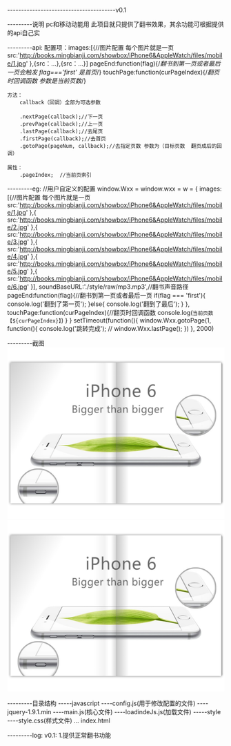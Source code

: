 ---------------------------------------v0.1

---------说明
    pc和移动动能用
    此项目就只提供了翻书效果，其余功能可根据提供的api自己实


---------api:
    配置项：images:[{//图片配置 每个图片就是一页
                src:'http://books.mingbianji.com/showbox/iPhone6&AppleWatch/files/mobile/1.jpg'
            },{src：...},{src：...}]
            pageEnd:function(flag){/*翻书到第一页或者最后一页会触发  flag==='first' 是首页*/}
            touchPage:function(curPageIndex){/*翻页时回调函数  参数是当前页数*/}

    方法：
        callback（回调）全部为可选参数
        
        .nextPage(callback);//下一页
        .prevPage(callback);//上一页
        .lastPage(callback);//去尾页
        .firstPage(callback);//去首页
        .gotoPage(pageNum, callback);//去指定页数 参数为（目标页数  翻页成后的回调）

    属性：
        .pageIndex;  //当前页索引


---------eg:
//用户自定义的配置
window.Wxx = window.wxx = w = {
	images:[{//图片配置 每个图片就是一页
		src:'http://books.mingbianji.com/showbox/iPhone6&AppleWatch/files/mobile/1.jpg'
	},{
		src:'http://books.mingbianji.com/showbox/iPhone6&AppleWatch/files/mobile/2.jpg'
	},{
		src:'http://books.mingbianji.com/showbox/iPhone6&AppleWatch/files/mobile/3.jpg'
	},{
		src:'http://books.mingbianji.com/showbox/iPhone6&AppleWatch/files/mobile/4.jpg'
	},{
		src:'http://books.mingbianji.com/showbox/iPhone6&AppleWatch/files/mobile/5.jpg'
	},{
		src:'http://books.mingbianji.com/showbox/iPhone6&AppleWatch/files/mobile/6.jpg'
	}], 
	soundBaseURL:'./style/raw/mp3.mp3',//翻书声音路径
	pageEnd:function(flag){//翻书到第一页或者最后一页 
		if(flag === 'first'){
			console.log('翻到了第一页');
		}else{
			console.log('翻到了最后');
		}
	},
	touchPage:function(curPageIndex){//翻页时回调函数 
		console.log(`当前页数【${curPageIndex}】`)
	}
}
setTimeout(function(){
	window.Wxx.gotoPage(1, function(){
		console.log('跳转完成');
		// window.Wxx.lastPage();
	})
}, 2000)

---------截图
    ![测试](./v0.1-1.jpg)
    ![测试](./v0.1-1.jpg)

---------目录结构
	-----javascript
		----config.js(用于修改配置的文件)
		----jquery-1.9.1.min
		----main.js(核心文件)
		----loadindeJs.js(加载文件)
	-----style
		----style.css(样式文件)
			...
	index.html


---------log:
    v0.1:
        1.提供正常翻书功能  
          
